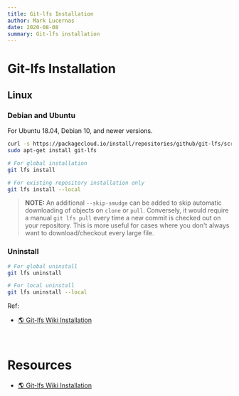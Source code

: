 ```yaml
---
title: Git-lfs Installation
author: Mark Lucernas
date: 2020-08-08
summary: Git-lfs installation
---
```



# Git-lfs Installation

## Linux

### Debian and Ubuntu

For Ubuntu 18.04, Debian 10, and newer versions.

```sh
curl -s https://packagecloud.io/install/repositories/github/git-lfs/script.deb.sh | sudo bash
sudo apt-get install git-lfs

# For global installation
git lfs install

# For existing repository installation only
git lfs install --local
```

> **NOTE:** An additional `--skip-smudge` can be added to skip automatic
downloading of objects on `clone` or `pull`. Conversely, it would require a
manual `git lfs pull` every time a new commit is checked out on your repository.
This is more useful for cases where you don't always want to download/checkout
every large file.

### Uninstall

```sh
# For global uninstall
git lfs uninstall

# For local uninstall
git lfs uninstall --local
```

Ref:

- [🌎 Git-lfs Wiki Installation](https://github.com/git-lfs/git-lfs/wiki/Installation)


<br>

# Resources

- [🌎 Git-lfs Wiki Installation](https://github.com/git-lfs/git-lfs/wiki/Installation)

